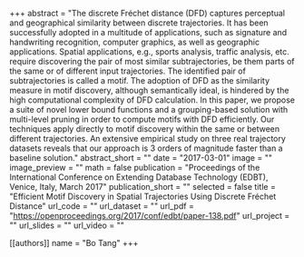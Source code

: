 +++
abstract = "The discrete Fréchet distance (DFD) captures perceptual and geographical similarity between discrete trajectories. It has been successfully adopted in a multitude of applications, such as signature and handwriting recognition, computer graphics, as well as geographic applications. Spatial applications, e.g., sports analysis, traffic analysis, etc. require discovering the pair of most similar subtrajectories, be them parts of the same or of different input trajectories. The identified pair of subtrajectories is called a motif. The adoption of DFD as the similarity measure in motif discovery, although semantically ideal, is hindered by the high computational complexity of DFD calculation. In this paper, we propose a suite of novel lower bound functions and a grouping-based solution with multi-level pruning in order to compute motifs with DFD efficiently. Our techniques apply directly to motif discovery within the same or between different trajectories. An extensive empirical study on three real trajectory datasets reveals that our approach is 3 orders of magnitude faster than a baseline solution."
abstract_short = ""
date = "2017-03-01"
image = ""
image_preview = ""
math = false
publication = "Proceedings of the International Conference on Extending Database Technology (EDBT), Venice, Italy, March 2017"
publication_short = ""
selected = false
title = "Efficient Motif Discovery in Spatial Trajectories Using Discrete Fréchet Distance"
url_code = ""
url_dataset = ""
url_pdf = "https://openproceedings.org/2017/conf/edbt/paper-138.pdf"
url_project = ""
url_slides = ""
url_video = ""

[[authors]]
    name = "Bo Tang"
+++
